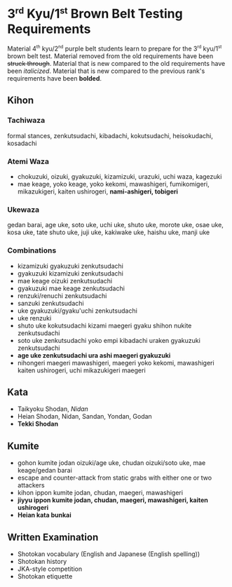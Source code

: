 <!-- markdownlint-disable no-inline-html -->
# 3<sup><small>rd</small></sup> Kyu/1<sup><small>st</small></sup> Brown Belt Testing Requirements

Material 4<sup><small>th</small></sup> kyu/2<sup><small>nd</small></sup> purple belt students learn to prepare for
the 3<sup><small>rd</small></sup> kyu/1<sup><small>st</small></sup> brown belt test.
Material removed from the old requirements have been ~~struck through~~.
Material that is new compared to the old requirements have been *italicized*.
Material that is new compared to the previous rank's requirements have been **bolded**.

## Kihon

### Tachiwaza

formal stances, zenkutsudachi, kibadachi, kokutsudachi, heisokudachi, kosadachi

### Atemi Waza

* chokuzuki, oizuki, gyakuzuki, kizamizuki, urazuki, uchi waza, kagezuki
* mae keage, yoko keage, yoko kekomi, mawashigeri, fumikomigeri, mikazukigeri, kaiten ushirogeri, **nami-ashigeri, tobigeri**

### Ukewaza

gedan barai, age uke, soto uke, uchi uke, shuto uke, morote uke, osae uke, kosa uke, tate shuto uke, juji uke, kakiwake uke, haishu uke, manji uke

### Combinations

* kizamizuki gyakuzuki zenkutsudachi
* gyakuzuki kizamizuki zenkutsudachi
* mae keage oizuki zenkutsudachi
* gyakuzuki mae keage zenkutsudachi
* renzuki/renuchi zenkutsudachi
* sanzuki zenkutsudachi
* uke gyakuzuki/gyaku'uchi zenkutsudachi
* uke renzuki
* shuto uke kokutsudachi kizami maegeri gyaku shihon nukite zenkutsudachi
* soto uke zenkutsudachi yoko empi kibadachi uraken gyakuzuki zenkutsudachi
* **age uke zenkutsudachi ura ashi maegeri gyakuzuki**
* nihongeri maegeri mawashigeri, maegeri yoko kekomi, mawashigeri kaiten ushirogeri, uchi mikazukigeri maegeri

## Kata

* Taikyoku Shodan, *Nidan*
* Heian Shodan, Nidan, Sandan, Yondan, Godan
* **Tekki Shodan**

## Kumite

* gohon kumite jodan oizuki/age uke, chudan oizuki/soto uke, mae keage/gedan barai
* escape and counter-attack from static grabs with either one or two attackers
* kihon ippon kumite jodan, chudan, maegeri, mawashigeri
* **jiyyu ippon kumite jodan, chudan, maegeri, mawashigeri, kaiten ushirogeri**
* **Heian kata bunkai**

## Written Examination

* Shotokan vocabulary (English and Japanese (English spelling))
* Shotokan history
* JKA-style competition
* Shotokan etiquette
